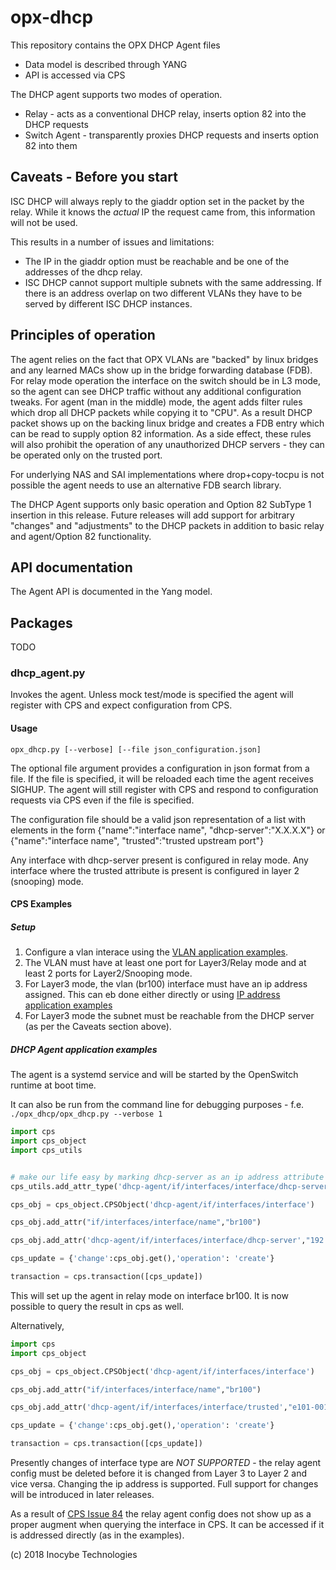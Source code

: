 # opx-dhcp
This repository contains the OPX DHCP Agent files

- Data model is described through YANG
- API is accessed via CPS

The DHCP agent supports two modes of operation.

- Relay - acts as a conventional DHCP relay, inserts option 82 into the DHCP requests
- Switch Agent - transparently proxies DHCP requests and inserts option 82 into them

## Caveats - Before you start

ISC DHCP will always reply to the giaddr option set in the packet by the relay. While it knows the *actual* IP the request came from,
this information will not be used.

This results in a number of issues and limitations:

- The IP in the giaddr option must be reachable and be one of the addresses of the dhcp relay.
- ISC DHCP cannot support multiple subnets with the same addressing. If there is an address overlap on two different VLANs they have to be served by different ISC DHCP instances.

## Principles of operation

The agent relies on the fact that OPX VLANs are "backed" by linux bridges and any learned MACs show up in the bridge forwarding database (FDB). For relay mode operation the
interface on the switch should be in L3 mode, so the agent can see DHCP traffic without any additional configuration tweaks. For agent (man in the middle) mode, the agent adds
filter rules which drop all DHCP packets while copying it to "CPU". As a result DHCP packet shows up on the backing linux bridge and creates a FDB entry which can be read
to supply option 82 information. As a side effect, these rules will also prohibit the operation of any unauthorized DHCP servers - they can be operated only on the trusted
port.

For underlying NAS and SAI implementations where drop+copy-tocpu is not possible the agent needs to use an alternative FDB search library. 

The DHCP Agent supports only basic operation and Option 82 SubType 1 insertion in this release. Future releases will add support for arbitrary "changes" and "adjustments" to the DHCP packets in addition to
basic relay and agent/Option 82 functionality.

## API documentation
The Agent API is documented in the Yang model.

## Packages

TODO

### dhcp\_agent.py
Invokes the agent. Unless mock test/mode is specified the agent will register with CPS and expect configuration from CPS.

#### Usage

`opx_dhcp.py [--verbose] [--file json_configuration.json] `

The optional file argument provides a configuration in json format from a file. If the file is specified, it will be reloaded each time the agent receives SIGHUP.
The agent will still register with CPS and respond to configuration requests via CPS even if the file is specified.

The configuration file should be a valid json representation of a list with elements in the form {"name":"interface name", "dhcp-server":"X.X.X.X"} or 
{"name":"interface name", "trusted":"trusted upstream port"}

Any interface with dhcp-server present is configured in relay mode. Any interface where the trusted attribute is present is configured in layer 2 (snooping) mode.

#### CPS Examples

##### Setup

1. Configure a vlan interace using the [VLAN application examples](https://github.com/open-switch/opx-docs/wiki/VLAN-application-examples).
2. The VLAN must have at least one port for Layer3/Relay mode and at least 2 ports for Layer2/Snooping mode.
3. For Layer3 mode, the vlan (br100) interface must have an ip address assigned. This can eb done either directly or using [IP address application examples](https://github.com/open-switch/opx-docs/wiki/IP-address-application-examples)
4. For Layer3 mode the subnet must be reachable from the DHCP server (as per the Caveats section above).

##### DHCP Agent application examples

The agent is a systemd service and will be started by the OpenSwitch runtime at boot time. 

It can also be run from the command line for debugging purposes - f.e. `./opx_dhcp/opx_dhcp.py --verbose 1`


```python
import cps
import cps_object
import cps_utils


# make our life easy by marking dhcp-server as an ip address attribute
cps_utils.add_attr_type('dhcp-agent/if/interfaces/interface/dhcp-server', 'ipv4')

cps_obj = cps_object.CPSObject('dhcp-agent/if/interfaces/interface')

cps_obj.add_attr("if/interfaces/interface/name","br100")

cps_obj.add_attr('dhcp-agent/if/interfaces/interface/dhcp-server',"192.168.3.1")

cps_update = {'change':cps_obj.get(),'operation': 'create'}

transaction = cps.transaction([cps_update])

```

This will set up the agent in relay mode on interface br100. It is now possible to query the result in cps as well.

Alternatively,

```python
import cps
import cps_object

cps_obj = cps_object.CPSObject('dhcp-agent/if/interfaces/interface')

cps_obj.add_attr("if/interfaces/interface/name","br100")

cps_obj.add_attr('dhcp-agent/if/interfaces/interface/trusted',"e101-001-0")

cps_update = {'change':cps_obj.get(),'operation': 'create'}

transaction = cps.transaction([cps_update])

```

Presently changes of interface type are *NOT SUPPORTED* - the relay agent config must be deleted before it is changed
from Layer 3 to Layer 2 and vice versa. Changing the ip address is supported. Full support for changes will be introduced
in later releases.

As a result of [CPS Issue 84](https://github.com/open-switch/opx-cps/issues/84) the relay agent config does not show up
as a proper augment when querying the interface in CPS. It can be accessed if it is addressed directly (as in the examples).

(c) 2018 Inocybe Technologies
